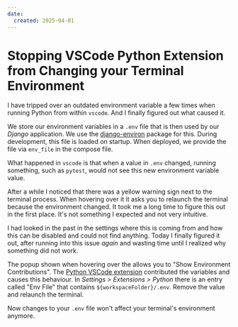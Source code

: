```yaml
---
date:
  created: 2025-04-01
---
```


# Stopping VSCode Python Extension from Changing your Terminal Environment

I have tripped over an outdated environment variable a few times when running Python from within `vscode`.
And I finally figured out what caused it.

We store our environment variables in a `.env` file that is then used by our *Django* application.
We use the [django-environ](https://github.com/joke2k/django-environ) package for this.
During development, this file is loaded on startup.
When deployed, we provide the file via `env_file` in the compose file.

What happened in `vscode` is that when a value in `.env` changed, running something, such as `pytest`, would not see this new environment variable value.

After a while I noticed that there was a yellow warning sign next to the terminal process.
When hovering over it it asks you to relaunch the terminal because the environment changed.
It took me a long time to figure this out in the first place.
It's not something I expected and not very intuitive.

I had looked in the past in the settings where this is coming from and how this can be disabled and could not find anything.
Today I finally figured it out, after running into this issue *again* and wasting time until I realized why something did not work.

The popup shown when hovering over the allows you to "Show Environment Contributions".
The [Python VSCode extension](https://marketplace.visualstudio.com/items?itemName=ms-python.python) contributed the variables and causes this behaviour.
In *Settings > Extensions > Python* there is an entry called "Env File" that contains `${workspaceFolder}/.env`.
Remove the value and relaunch the terminal.

Now changes to your `.env` file won't affect your terminal's environment anymore.
